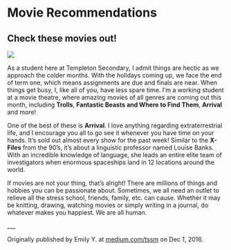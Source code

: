 # Movie Recommendations
## Check these movies out!
![](http://a.scpr.org/i/e5f2c0c8767fab2f169929dd50cc0dc0/144253-full.jpg)

<div>
<p class="firstBold"><span id="firstBold">As a student here at Templeton Secondary</span>, I admit things are hectic as we approach the colder months. With the holidays coming up, we face the end of term one, which means assignments are due and finals are near. When things get busy, I, like all of you, have less spare time. I’m a working student at a movie theatre, where amazing movies of all genres are coming out this month, including <strong>Trolls</strong>, <strong>Fantastic Beasts and Where to Find Them</strong>, <strong>Arrival</strong> and more!
</p>
<p>One of the best of these is <strong>Arrival</strong>. I love anything regarding extraterrestrial life, and I encourage you all to go see it whenever you have time on your hands. It’s sold out almost every show for the past week! Similar to the <strong>X-Files</strong> from the 90’s, it’s about a linguistic professor named Louise Banks. With an incredible knowledge of language, she leads an entire elite team of investigators when enormous spaceships land in 12 locations around the world.
</p>
<p>If movies are not your thing, that’s alright! There are millions of things and hobbies you can be passionate about. Sometimes, we all need an outlet to relieve all the stress school, friends, family, etc. can cause. Whether it may be knitting, drawing, watching movies or simply writing in a journal, do whatever makes you happiest. We are all human.
</p>
</div>
___

Originally published by Emily Y. at [medium.com/tssm](https://medium.com/tssm/movie-recommendations-9f962e868f6e#.t89phzttc) on Dec 1, 2016.
